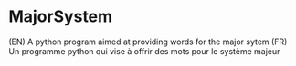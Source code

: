 # MajorSystem
(EN)
A python program aimed at providing words for the major sytem
(FR)
Un programme python qui vise à offrir des mots pour le système majeur
